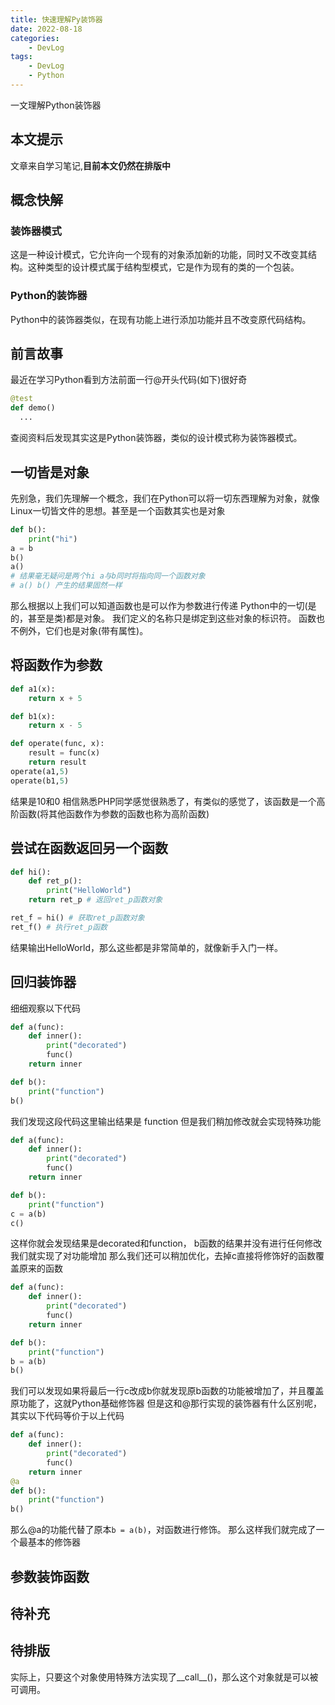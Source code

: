 ```yaml
---
title: 快速理解Py装饰器
date: 2022-08-18
categories:
    - DevLog
tags:
    - DevLog
    - Python
---
```


一文理解Python装饰器

<!-- more -->

## 本文提示
文章来自学习笔记,**目前本文仍然在排版中**
## 概念快解
### 装饰器模式
这是一种设计模式，它允许向一个现有的对象添加新的功能，同时又不改变其结构。这种类型的设计模式属于结构型模式，它是作为现有的类的一个包装。
### Python的装饰器
Python中的装饰器类似，在现有功能上进行添加功能并且不改变原代码结构。
## 前言故事
最近在学习Python看到方法前面一行@开头代码(如下)很好奇
```python
@test
def demo()
  ...
```
查阅资料后发现其实这是Python装饰器，类似的设计模式称为装饰器模式。
## 一切皆是对象
先别急，我们先理解一个概念，我们在Python可以将一切东西理解为对象，就像Linux一切皆文件的思想。甚至是一个函数其实也是对象
```python
def b():
    print("hi")
a = b
b()
a()
# 结果毫无疑问是两个hi a与b同时将指向同一个函数对象
# a() b() 产生的结果固然一样
```
那么根据以上我们可以知道函数也是可以作为参数进行传递
Python中的一切(是的，甚至是类)都是对象。 我们定义的名称只是绑定到这些对象的标识符。 函数也不例外，它们也是对象(带有属性)。 
## 将函数作为参数
```python
def a1(x):
    return x + 5

def b1(x):
    return x - 5

def operate(func, x):
    result = func(x)
    return result
operate(a1,5)
operate(b1,5)
```
结果是10和0
相信熟悉PHP同学感觉很熟悉了，有类似的感觉了，该函数是一个高阶函数(将其他函数作为参数的函数也称为高阶函数)
## 尝试在函数返回另一个函数
```python
def hi():
    def ret_p():
        print("HelloWorld")
    return ret_p # 返回ret_p函数对象

ret_f = hi() # 获取ret_p函数对象
ret_f() # 执行ret_p函数
```
结果输出HelloWorld，那么这些都是非常简单的，就像新手入门一样。
## 回归装饰器
细细观察以下代码
```python
def a(func):
    def inner():
        print("decorated")
        func()
    return inner

def b():
    print("function")
b()
```
我们发现这段代码这里输出结果是 function
但是我们稍加修改就会实现特殊功能
```python
def a(func):
    def inner():
        print("decorated")
        func()
    return inner

def b():
    print("function")
c = a(b)
c()
```
这样你就会发现结果是decorated和function，
b函数的结果并没有进行任何修改我们就实现了对功能增加
那么我们还可以稍加优化，去掉c直接将修饰好的函数覆盖原来的函数
```python
def a(func):
    def inner():
        print("decorated")
        func()
    return inner

def b():
    print("function")
b = a(b)
b()
```
我们可以发现如果将最后一行c改成b你就发现原b函数的功能被增加了，并且覆盖原功能了，这就Python基础修饰器
但是这和@那行实现的装饰器有什么区别呢，其实以下代码等价于以上代码
```python
def a(func):
    def inner():
        print("decorated")
        func()
    return inner
@a
def b():
    print("function")
b()
```
那么@a的功能代替了原本`b = a(b)`，对函数进行修饰。
那么这样我们就完成了一个最基本的修饰器
## 参数装饰函数
## 待补充
## 待排版
实际上，只要这个对象使用特殊方法实现了__call__()，那么这个对象就是可以被可调用。 
